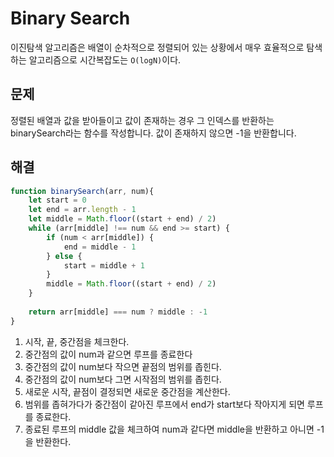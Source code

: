# Binary Search
이진탐색 알고리즘은 배열이 순차적으로 정렬되어 있는 상황에서 매우 효율적으로 탐색하는 알고리즘으로 시간복잡도는 `O(logN)`이다.

## 문제
정렬된 배열과 값을 받아들이고 값이 존재하는 경우 그 인덱스를 반환하는 binarySearch라는 함수를 작성합니다. 값이 존재하지 않으면 -1을 반환합니다.

## 해결
```js
function binarySearch(arr, num){
    let start = 0
    let end = arr.length - 1
    let middle = Math.floor((start + end) / 2)
    while (arr[middle] !== num && end >= start) {
        if (num < arr[middle]) {
            end = middle - 1
        } else {
            start = middle + 1
        }
        middle = Math.floor((start + end) / 2)
    }
    
    return arr[middle] === num ? middle : -1
}
```
1. 시작, 끝, 중간점을 체크한다.
2. 중간점의 값이 num과 같으면 루프를 종료한다
3. 중간점의 값이 num보다 작으면 끝점의 범위를 좁힌다.
4. 중간점의 값이 num보다 그면 시작점의 범위를 좁힌다.
5. 새로운 시작, 끝점이 결정되면 새로운 중간점을 계산한다.
6. 범위를 좁혀가다가 중간점이 같아진 루프에서 end가 start보다 작아지게 되면 루프를 종료한다.
7. 종료된 루프의 middle 값을 체크하여 num과 같다면 middle을 반환하고 아니면 -1을 반환한다.